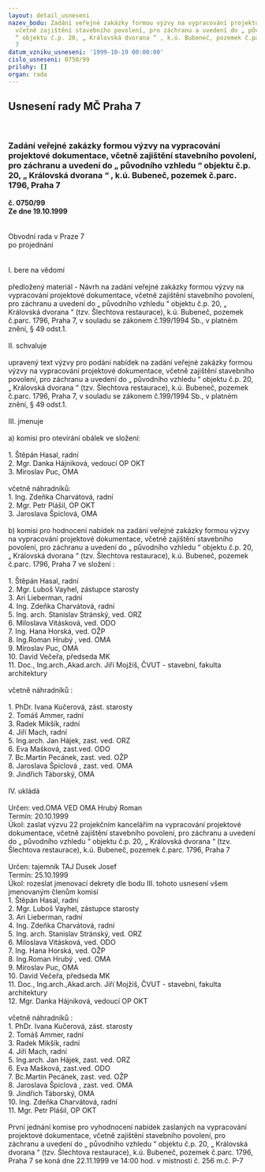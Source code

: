 ```yaml
---
layout: detail_usneseni
nazev_bodu: Zadání veřejné zakázky formou výzvy na vypracování projektové dokumentace,
  včetně zajištění stavebního povolení, pro záchranu a uvedení do „ původního vzhledu
  “ objektu č.p. 20, „ Královská dvorana “ , k.ú. Bubeneč, pozemek č.parc. 1796, Praha
  7
datum_vzniku_usneseni: '1999-10-19 00:00:00'
cislo_usneseni: 0750/99
prilohy: []
organ: rada
---
```

<div id="ucUsn_pList" class="usn">
	<span><h2>Usnesení rady MČ Praha 7 </h2>
<br></span><div class="standBody">
<span><h3>Zadání veřejné zakázky formou výzvy na vypracování projektové dokumentace, včetně zajištění stavebního povolení, pro záchranu a uvedení do „ původního vzhledu “ objektu č.p. 20, „ Královská dvorana “ , k.ú. Bubeneč, pozemek č.parc. 1796, Praha 7</h3></span><div class="center">
		<strong>č. 0750/99</strong><br>
	</div>
<div class="center">
		<strong>Ze dne 19.10.1999</strong><br><br>
	</div>
<br>Obvodní rada v Praze 7<br>po projednání<br><br><br>I.	bere na vědomí<br><br> předložený materiál - Návrh na zadání veřejné zakázky formou výzvy na vypracování projektové dokumentace, včetně zajištění stavebního povolení, pro záchranu a uvedení do „ původního vzhledu “ objektu č.p. 20, „ Královská dvorana “ (tzv. Šlechtova restaurace), k.ú. Bubeneč, pozemek č.parc. 1796, Praha 7, v souladu se zákonem č.199/1994 Sb., v platném znění, § 49 odst.1.<br><br>II.	schvaluje <br><br>upravený text výzvy pro podání nabídek na zadání veřejné zakázky formou výzvy na vypracování projektové dokumentace, včetně zajištění stavebního povolení, pro záchranu a uvedení do „ původního vzhledu “ objektu č.p. 20, „ Královská dvorana “ (tzv. Šlechtova restaurace), k.ú. Bubeneč, pozemek č.parc. 1796, Praha 7, v souladu se zákonem č.199/1994 Sb., v platném znění, § 49 odst.1.<br><br>III.	jmenuje<br><br>a) komisi pro otevírání obálek ve složení:<br><br>1. Štěpán Hasal, radní<br>2. Mgr. Danka Hájniková, vedoucí OP OKT<br>3. Miroslav Puc, OMA<br><br>včetně náhradníků:<br>1. Ing. Zdeňka Charvátová, radní<br>2. Mgr. Petr Plášil, OP OKT<br>3. Jaroslava Špiclová, OMA<br><br>b) komisi pro hodnocení nabídek na zadání veřejné zakázky formou výzvy na vypracování projektové dokumentace, včetně zajištění stavebního povolení, pro záchranu a uvedení do „ původního vzhledu “ objektu č.p. 20, „ Královská dvorana “ (tzv. Šlechtova restaurace), k.ú. Bubeneč, pozemek č.parc. 1796, Praha 7 ve složení :<br><br>1. Štěpán Hasal, radní<br>2. Mgr. Luboš Vayhel, zástupce starosty<br>3. Ari Lieberman, radní<br>4. Ing. Zdeňka Charvátová, radní<br>5. Ing. arch. Stanislav Stránský, ved. ORZ<br>6. Miloslava Vitásková, ved. ODO<br>7. Ing. Hana Horská, ved. OŽP<br>8. Ing.Roman Hrubý , ved. OMA <br>9. Miroslav Puc, OMA<br>10. David Večeřa, předseda MK<br>11. Doc., Ing.arch.,Akad.arch. Jiří Mojžíš, ČVUT - stavební, fakulta architektury <br><br>včetně náhradníků :<br><br>1. PhDr. Ivana Kučerová, zást. starosty<br>2. Tomáš Ammer, radní<br>3. Radek Mikšík, radní<br>4. Jiří Mach, radní<br>5. Ing.arch. Jan Hájek, zast. ved. ORZ<br>6. Eva Mašková, zast.ved. ODO<br>7. Bc.Martin Pecánek, zast. ved. OŽP<br>8. Jaroslava Špiclová , zast. ved. OMA<br>9. Jindřich Táborský, OMA<br><br>IV.	ukládá <br><br> Určen:	ved.OMA	VED OMA Hrubý Roman<br>Termín: 20.10.1999<br>Úkol:	zaslat výzvu 22 projekčním kancelářím na vypracování projektové dokumentace, včetně zajištění stavebního povolení, pro záchranu a uvedení do „ původního vzhledu “ objektu č.p. 20, „ Královská dvorana “ (tzv. Šlechtova restaurace), k.ú. Bubeneč, pozemek č.parc. 1796, Praha 7 <br> 			<br> Určen:	tajemník	TAJ Dusek Josef<br>Termín: 25.10.1999<br>Úkol:	rozeslat jmenovací dekrety dle bodu III. tohoto usnesení všem jmenovaným členům komisí<br>1. Štěpán Hasal, radní<br>2. Mgr. Luboš Vayhel, zástupce starosty<br>3. Ari Lieberman, radní<br>4. Ing. Zdeňka Charvátová, radní<br>5. Ing. arch. Stanislav Stránský, ved. ORZ<br>6. Miloslava Vitásková, ved. ODO<br>7. Ing. Hana Horská, ved. OŽP<br>8. Ing.Roman Hrubý , ved. OMA <br>9. Miroslav Puc, OMA<br>10. David Večeřa, předseda MK<br>11. Doc., Ing.arch.,Akad.arch. Jiří Mojžíš, ČVUT - stavební, fakulta architektury <br>12. Mgr. Danka Hájniková, vedoucí OP OKT<br><br>včetně náhradníků :<br>1. PhDr. Ivana Kučerová, zást. starosty<br>2. Tomáš Ammer, radní<br>3. Radek Mikšík, radní<br>4. Jiří Mach, radní<br>5. Ing.arch. Jan Hájek, zast. ved. ORZ<br>6. Eva Mašková, zast.ved. ODO<br>7. Bc.Martin Pecánek, zast. ved. OŽP<br>8. Jaroslava Špiclová , zast. ved. OMA<br>9. Jindřich Táborský, OMA <br>10. Ing. Zdeňka Charvátová, radní <br>11. Mgr. Petr Plášil, OP OKT<br><br>První jednání komise pro vyhodnocení nabídek zaslaných na vypracování projektové dokumentace, včetně zajištění stavebního povolení, pro záchranu a uvedení do „ původního vzhledu “ objektu č.p. 20, „ Královská dvorana “ (tzv. Šlechtova restaurace), k.ú. Bubeneč, pozemek č.parc. 1796, Praha 7  se koná dne 22.11.1999 ve 14:00 hod. v místnosti č. 256  m.č. P-7           <br>
</div>
</div>
